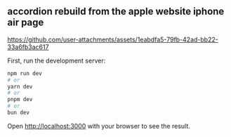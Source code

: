 ## accordion rebuild from the apple website iphone air page

https://github.com/user-attachments/assets/1eabdfa5-79fb-42ad-bb22-33a6fb3ac617

First, run the development server:

```bash
npm run dev
# or
yarn dev
# or
pnpm dev
# or
bun dev
```

Open [http://localhost:3000](http://localhost:3000) with your browser to see the result.
